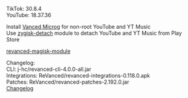 TikTok: 30.8.4  
YouTube: 18.37.36  

Install [Vanced Microg](https://github.com/TeamVanced/VancedMicroG/releases) for non-root YouTube and YT Music  
Use [zygisk-detach](https://github.com/j-hc/zygisk-detach) module to detach YouTube and YT Music from Play Store  

[revanced-magisk-module](https://github.com/j-hc/revanced-magisk-module)  

Changelog:  
CLI: j-hc/revanced-cli-4.0.0-all.jar  
Integrations: ReVanced/revanced-integrations-0.118.0.apk  
Patches: ReVanced/revanced-patches-2.192.0.jar  
[Changelog](https://github.com/ReVanced/revanced-patches/releases/tag/v2.192.0)  
